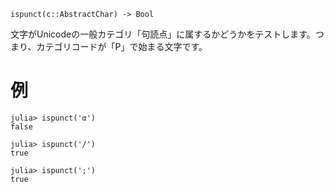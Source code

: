 ```
ispunct(c::AbstractChar) -> Bool
```

文字がUnicodeの一般カテゴリ「句読点」に属するかどうかをテストします。つまり、カテゴリコードが「P」で始まる文字です。

# 例

```jldoctest
julia> ispunct('α')
false

julia> ispunct('/')
true

julia> ispunct(';')
true
```
